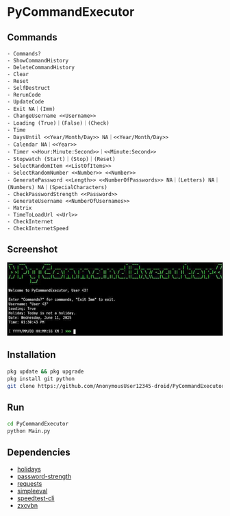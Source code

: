 # PyCommandExecutor

## Commands

```plain
- Commands?
- ShowCommandHistory
- DeleteCommandHistory
- Clear
- Reset
- SelfDestruct
- RerunCode
- UpdateCode
- Exit NA｜(Imm)
- ChangeUsername <<Username>>
- Loading (True)｜(False)｜(Check)
- Time
- DaysUntil <<Year/Month/Day>> NA｜<<Year/Month/Day>>
- Calendar NA｜<<Year>>
- Timer <<Hour:Minute:Second>>｜<<Minute:Second>>
- Stopwatch (Start)｜(Stop)｜(Reset)
- SelectRandomItem <<ListOfItems>>
- SelectRandomNumber <<Number>> <<Number>>
- GeneratePassword <<Length>> <<NumberOfPasswords>> NA｜(Letters) NA｜(Numbers) NA｜(SpecialCharacters)
- CheckPasswordStrength <<Password>>
- GenerateUsername <<NumberOfUsernames>>
- Matrix
- TimeToLoadUrl <<Url>>
- CheckInternet
- CheckInternetSpeed
```

## Screenshot

![](Screenshot_20250611-133112~3.jpg)

## Installation

```bash
pkg update && pkg upgrade
pkg install git python
git clone https://github.com/AnonymousUser12345-droid/PyCommandExecutor
```

## Run

```bash
cd PyCommandExecutor
python Main.py
```

## Dependencies

- [holidays](https://pypi.org/project/holidays/)
- [password-strength](https://pypi.org/project/password-strength/)
- [requests](https://pypi.org/project/requests/)
- [simpleeval](https://pypi.org/project/simpleeval/)
- [speedtest-cli](https://pypi.org/project/speedtest-cli/)
- [zxcvbn](https://pypi.org/project/zxcvbn/)
